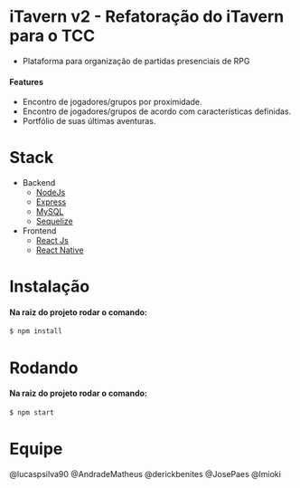 # iTavern v2 - Refatoração do iTavern para o TCC
* Plataforma para organização de partidas presenciais de RPG
#### Features
* Encontro de jogadores/grupos por proximidade.
* Encontro de jogadores/grupos de acordo com características definidas.
* Portfólio de suas últimas aventuras.

# Stack
* Backend
    * [NodeJs](https://nodejs.org/en/)
    * [Express](https://expressjs.com/pt-br/)
    * [MySQL](https://dev.mysql.com/doc/refman/8.0/en/)
    * [Sequelize](https://sequelize.org/master/)
* Frontend
    * [React Js](https://pt-br.reactjs.org/)
    * [React Native](https://reactnative.dev/)

# Instalação
#### Na raiz do projeto rodar o comando:
```bash
$ npm install
```
# Rodando
#### Na raiz do projeto rodar o comando:
```bash
$ npm start
```
# Equipe
@lucaspsilva90
@AndradeMatheus
@derickbenites
@JosePaes
@lmioki
